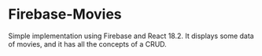 # Firebase-Movies
Simple implementation using Firebase and React 18.2. It displays some data of movies, and it has all the concepts of a CRUD.
